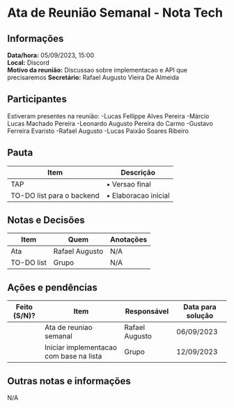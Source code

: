 # Ata de Reunião Semanal - Nota Tech

## Informações
**Data/hora:** 05/09/2023, 15:00  
**Local:** Discord  
**Motivo da reunião:** Discussao sobre implementacao e API que precisaremos 
**Secretário:** Rafael Augusto Vieira De Almeida  

## Participantes
Estiveram presentes na reunião:
-Lucas Fellippe Alves Pereira
-Márcio Lucas Machado Pereira
-Leonardo Augusto Pereira do Carmo
-Gustavo Ferreira Evaristo
-Rafael Augusto
-Lucas Paixão Soares Ribeiro

## Pauta

Item | Descrição
---- | ----
TAP | • Versao final
TO-DO list para o backend | • Elaboracao inicial

## Notas e Decisões
Item | Quem | Anotações |
---- | ---- | ---- |
Ata | Rafael Augusto | N/A |
TO-DO list | Grupo | N/A


## Ações e pendências
| Feito (S/N)? | Item | Responsável | Data para solução |
| ---- | ---- | ---- | ---- |
| | Ata de reuniao semanal | Rafael Augusto | 06/09/2023 |
| | Iniciar implementacao com base na lista | Grupo | 12/09/2023 |

## Outras notas e informações
N/A

